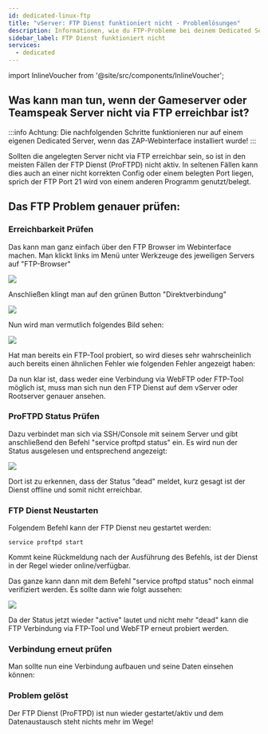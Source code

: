```yaml
---
id: dedicated-linux-ftp
title: "vServer: FTP Dienst funktioniert nicht - Problemlösungen"
description: Informationen, wie du FTP-Probleme bei deinem Dedicated Server von ZAP-Hosting beheben kannst - ZAP-Hosting.com Dokumentation
sidebar_label: FTP Dienst funktioniert nicht
services:
  - dedicated
---
```


import InlineVoucher from '@site/src/components/InlineVoucher';

## Was kann man tun, wenn der Gameserver oder Teamspeak Server nicht via FTP erreichbar ist? 

:::info
Achtung: Die nachfolgenden Schritte funktionieren nur auf einem eigenen Dedicated Server, wenn das ZAP-Webinterface installiert wurde!
:::

Sollten die angelegten Server nicht via FTP erreichbar sein, so ist in den meisten Fällen der FTP Dienst (ProFTPD) nicht aktiv. 
In seltenen Fällen kann dies auch an einer nicht korrekten Config oder einem belegten Port liegen, sprich der FTP Port 21 wird von einem anderen Programm genutzt/belegt.

<InlineVoucher />

## Das FTP Problem genauer prüfen:

### Erreichbarkeit Prüfen
Das kann man ganz einfach über den FTP Browser im Webinterface machen. 
Man klickt links im Menü unter Werkzeuge des jeweiligen Servers auf "FTP-Browser"

![](https://screensaver01.zap-hosting.com/index.php/s/tybpGFmwBKtS3n2/preview)


Anschließen klingt man auf den grünen Button "Direktverbindung"


![](https://screensaver01.zap-hosting.com/index.php/s/5NHpatgyaknaNRS/preview)

Nun wird man vermutlich folgendes Bild sehen: 

![](https://screensaver01.zap-hosting.com/index.php/s/NMbR5DakM4BeLPY/preview)

Hat man bereits ein FTP-Tool probiert, so wird dieses sehr wahrscheinlich auch bereits einen ähnlichen Fehler wie folgenden Fehler angezeigt haben: 


Da nun klar ist, dass weder eine Verbindung via WebFTP oder FTP-Tool möglich ist, muss man sich nun den FTP Dienst auf dem vServer oder Rootserver genauer ansehen. 


### ProFTPD Status Prüfen
Dazu verbindet man sich via SSH/Console mit seinem Server und gibt anschließend den Befehl "service proftpd status" ein. 
Es wird nun der Status ausgelesen und entsprechend angezeigt:

![](https://screensaver01.zap-hosting.com/index.php/s/qH7D3Aqn9L5ZEjs/preview)


Dort ist zu erkennen, dass der Status "dead" meldet, kurz gesagt ist der Dienst offline und somit nicht erreichbar. 


### FTP Dienst Neustarten
Folgendem Befehl kann der FTP Dienst neu gestartet werden:


```
service proftpd start
```

Kommt keine Rückmeldung nach der Ausführung des Befehls, ist der Dienst in der Regel wieder online/verfügbar. 

Das ganze kann dann mit dem Befehl "service proftpd status" noch einmal verifiziert werden. 
Es sollte dann wie folgt aussehen: 

![](https://screensaver01.zap-hosting.com/index.php/s/oSXq2FjQTciTsAS/preview)


Da der Status jetzt wieder "active" lautet und nicht mehr "dead" kann die FTP Verbindung via FTP-Tool und WebFTP erneut probiert werden. 

### Verbindung erneut prüfen
Man sollte nun eine Verbindung aufbauen und seine Daten einsehen können: 

### Problem gelöst
Der FTP Dienst (ProFTPD) ist nun wieder gestartet/aktiv und dem Datenaustausch steht nichts mehr im Wege!

<InlineVoucher />
